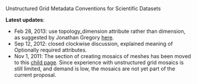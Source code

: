 Unstructured Grid Metadata Conventions for Scientific Datasets


**Latest updates**:
* Feb 28, 2013: use topology_dimension attribute rather than dimension, as suggested by Jonathan Gregory [here](http://www.met.rdg.ac.uk/~jonathan/CF_metadata/ugrid_gridspec.html).
* Sep 12, 2012: closed clockwise discussion, explained meaning of Optionally required attributes.
* Nov 1, 2011: The section of creating mosaics of meshes has been moved to this [child page](https://publicwiki.deltares.nl/display/NETCDF/Mosaics+of+meshes). Since experience with unstructured grid mosaics is still limited, and demand is low, the mosaics are not yet part of the current proposal.
